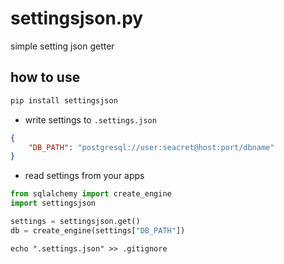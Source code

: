 # settingsjson.py

simple setting json getter

## how to use

```sh
pip install settingsjson
```

* write settings to `.settings.json`

```JSON
{
	"DB_PATH": "postgresql://user:seacret@host:port/dbname"
}
```

* read settings from your apps

```py
from sqlalchemy import create_engine
import settingsjson

settings = settingsjson.get()
db = create_engine(settings["DB_PATH"])
```

```
echo ".settings.json" >> .gitignore
```
